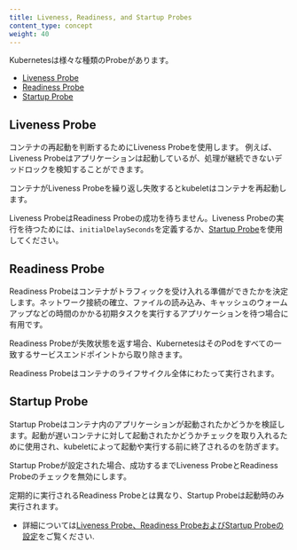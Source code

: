 ```yaml
---
title: Liveness, Readiness, and Startup Probes
content_type: concept
weight: 40
---
```


<!-- overview -->

Kubernetesは様々な種類のProbeがあります。

- [Liveness Probe](#liveness-probe)
- [Readiness Probe](#readiness-probe)
- [Startup Probe](#startup-probe)

<!-- body -->

## Liveness Probe

コンテナの再起動を判断するためにLiveness Probeを使用します。
例えば、Liveness Probeはアプリケーションは起動しているが、処理が継続できないデッドロックを検知することができます。

コンテナがLiveness Probeを繰り返し失敗するとkubeletはコンテナを再起動します。

Liveness ProbeはReadiness Probeの成功を待ちません。Liveness Probeの実行を待つためには、`initialDelaySeconds`を定義するか、[Startup Probe](#startup-probe)を使用してください。


## Readiness Probe

Readiness Probeはコンテナがトラフィックを受け入れる準備ができたかを決定します。ネットワーク接続の確立、ファイルの読み込み、キャッシュのウォームアップなどの時間のかかる初期タスクを実行するアプリケーションを待つ場合に有用です。

Readiness Probeが失敗状態を返す場合、KubernetesはそのPodをすべての一致するサービスエンドポイントから取り除きます。

Readiness Probeはコンテナのライフサイクル全体にわたって実行されます。


## Startup Probe

Startup Probeはコンテナ内のアプリケーションが起動されたかどうかを検証します。起動が遅いコンテナに対して起動されたかどうかチェックを取り入れるために使用され、kubeletによって起動や実行する前に終了されるのを防ぎます。

Startup Probeが設定された場合、成功するまでLiveness ProbeとReadiness Probeのチェックを無効にします。

定期的に実行されるReadiness Probeとは異なり、Startup Probeは起動時のみ実行されます。

* 詳細については[Liveness Probe、Readiness ProbeおよびStartup Probeの設定](/ja/docs/tasks/configure-pod-container/configure-liveness-readiness-startup-probes)をご覧ください.